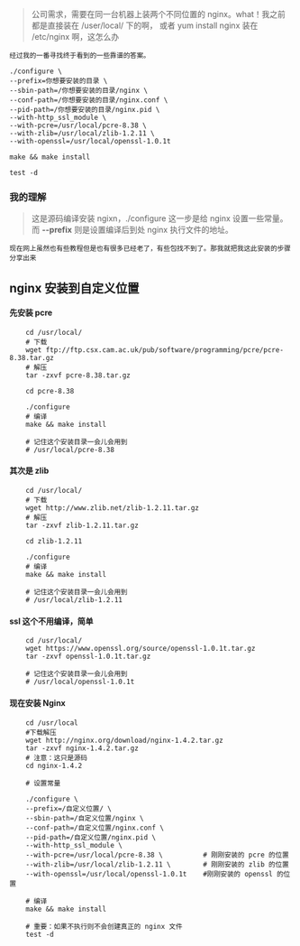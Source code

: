 > 公司需求，需要在同一台机器上装两个不同位置的 nginx。what！我之前都是直接装在 /user/local/ 下的啊， 或者 yum install nginx 装在 /etc/nginx 啊，这怎么办

    经过我的一番寻找终于看到的一些靠谱的答案。    

    ./configure \
    --prefix=你想要安装的目录 \
    --sbin-path=/你想要安装的目录/nginx \
    --conf-path=/你想要安装的目录/nginx.conf \
    --pid-path=/你想要安装的目录/nginx.pid \
    --with-http_ssl_module \
    --with-pcre=/usr/local/pcre-8.38 \
    --with-zlib=/usr/local/zlib-1.2.11 \
    --with-openssl=/usr/local/openssl-1.0.1t    

    make && make install 

    test -d

### 我的理解
> 这是源码编译安装 ngixn，./configure 这一步是给 nginx 设置一些常量。而 **--prefix** 则是设置编译后到处 nginx 执行文件的地址。    

    现在网上虽然也有些教程但是也有很多已经老了，有些包找不到了。那我就把我这此安装的步骤分享出来



## nginx 安装到自定义位置
#### 先安装 pcre
```
    cd /usr/local/
    # 下载
    wget ftp://ftp.csx.cam.ac.uk/pub/software/programming/pcre/pcre-8.38.tar.gz
    # 解压
    tar -zxvf pcre-8.38.tar.gz

    cd pcre-8.38

    ./configure
    # 编译
    make && make install

    # 记住这个安装目录一会儿会用到
    # /usr/local/pcre-8.38
```
#### 其次是 zlib
```
    cd /usr/local/
    # 下载
    wget http://www.zlib.net/zlib-1.2.11.tar.gz
    # 解压
    tar -zxvf zlib-1.2.11.tar.gz

    cd zlib-1.2.11
    
    ./configure
    # 编译
    make && make install

    # 记住这个安装目录一会儿会用到
    # /usr/local/zlib-1.2.11
```
#### ssl 这个不用编译，简单
```
    cd /usr/local/
    wget https://www.openssl.org/source/openssl-1.0.1t.tar.gz
    tar -zxvf openssl-1.0.1t.tar.gz
    
    # 记住这个安装目录一会儿会用到
    # /usr/local/openssl-1.0.1t
```
#### 现在安装 Nginx
```
    cd /usr/local
    #下载解压
    wget http://nginx.org/download/nginx-1.4.2.tar.gz
    tar -zxvf nginx-1.4.2.tar.gz
    # 注意：这只是源码
    cd nginx-1.4.2

    # 设置常量

    ./configure \
    --prefix=/自定义位置/ \
    --sbin-path=/自定义位置/nginx \
    --conf-path=/自定义位置/nginx.conf \
    --pid-path=/自定义位置/nginx.pid \
    --with-http_ssl_module \
    --with-pcre=/usr/local/pcre-8.38 \          # 刚刚安装的 pcre 的位置
    --with-zlib=/usr/local/zlib-1.2.11 \        # 刚刚安装的 zlib 的位置
    --with-openssl=/usr/local/openssl-1.0.1t    #刚刚安装的 openssl 的位置

    # 编译
    make && make install

    # 重要：如果不执行则不会创建真正的 nginx 文件
    test -d

```